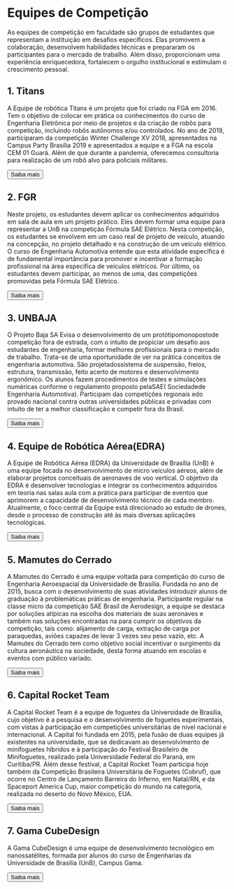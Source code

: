 <!DOCTYPE html>
<html>

<head>
<meta charset="UTF-8">
<title>Equipes de Competição UnB FGA</title>

<link rel="stylesheet" href="./css/paginas.css">

</head>

<body>

<div class="container">
<h1>Equipes de Competição</h1>

<div class="explicacao">
<p>As equipes de competição em faculdade são grupos de estudantes que representam a instituição em desafios específicos. Elas promovem a colaboração, desenvolvem habilidades técnicas e prepararam os participantes para o mercado de trabalho. Além disso, proporcionam uma experiência enriquecedora, fortalecem o orgulho institucional e estimulam o crescimento pessoal.</p>

</div>

<div class="square-text">
<h2>1. Titans</h2>
<p>A Equipe de robótica Titans é um projeto que foi criado na FGA em 2016. Tem o objetivo de colocar em prática os conhecimentos do curso de Engenharia Eletrônica por meio de projetos e da criação de robôs para competição, incluindo robôs autônomos e/ou controlados. No ano de 2019, participaram da competição Winter Challenge XV 2018, apresentados na Campus Party Brasília 2019 e apresentados a equipe e a FGA na escola CEM 01 Guará. Além de que durante a pandemia, oferecemos consultoria para realização de um robô alvo para policiais militares.</p>
<a href="https://www.instagram.com/robotictitans/">
<button class="centered-button">Saiba mais</button>
</a>
</div>

<div class="square-text">
<h2>2. FGR</h2>
<p>Neste projeto, os estudantes devem aplicar os conhecimentos adquiridos em sala de aula em um projeto prático. Eles devem formar uma equipe para representar a UnB na competição Fórmula SAE Elétrico. Nesta competição, os estudantes se envolvem em um caso real de projeto de veículo, atuando na concepção, no projeto detalhado e na construção de um veículo elétrico. O curso de Engenharia Automotiva entende que esta atividade específica é de fundamental importância para promover e incentivar a formação profissional na área específica de veículos elétricos. Por último, os estudantes devem participar, ao menos de uma, das competições promovidas pela Fórmula SAE Elétrico.</p>
<a href="https://www.instagram.com/fgr.unb/">
<button class="centered-button">Saiba mais</button>
</a>
</div>

<div class="square-text">
<h2>3. UNBAJA</h2>
<p>O Projeto Baja SA Evisa o desenvolvimento de um protótipomonopostode competição fora de estrada, com o intuito de propiciar um desafio aos estudantes de engenharia, formar melhores profissionais para o mercado de trabalho. Trata-se de uma oportunidade de ver na prática conceitos de engenharia automotiva. São projetadossistema de suspensão, freios, estrutura, transmissão, feito acerto de motores e desenvolvimento ergonômico. Os alunos fazem procedimentos de testes e simulações numéricas conforme o regulamento proposto pelaSAE( Sociedadede Engenharia Automotiva). Participam das competições regionais edo provado nacional contra outras universidades públicas e privadas com intuito de ter a melhor classificação e competir fora do Brasil.</p>
<a href="https://www.instagram.com/unbaja/">
<button class="centered-button">Saiba mais</button>
</a>
</div>

<div class="square-text">
<h2>4. Equipe de Robótica Aérea(EDRA)</h2>
<p>A Equipe de Robótica Aérea (EDRA) da Universidade de Brasília (UnB) é uma equipe focada no desenvolvimento de micro veículos aéreos, além de elaborar projetos conceituais de aeronaves de voo vertical. O objetivo da EDRA é desenvolver tecnologias e integrar os conhecimentos adquiridos em teoria nas salas aula com a prática para participar de eventos que aprimorem a capacidade de desenvolvimento técnico de cada membro. Atualmente, o foco central da Equipe está direcionado ao estudo de drones, desde o processo de construção até às mais diversas aplicações tecnológicas.</p>
<a href="https://www.instagram.com/edraunb/">
<button class="centered-button">Saiba mais</button>
</a>
</div>

<div class="square-text">
<h2>5. Mamutes do Cerrado</h2>
<p>A Mamutes do Cerrado é uma equipe voltada para competição do curso de Engenharia Aeroespacial da Universidade de Brasília. Fundada no ano de 2015, busca com o desenvolvimento de suas atividades introduzir alunos de graduação à problemáticas práticas de engenharia. Participante regular na classe micro da competição SAE Brasil de Aerodesign, a equipe se destaca por soluções atípicas na escolha dos materiais de suas aeronaves e também nas soluções encontradas na para cumprir os objetivos da competição, tais como: alijamento de carga, extração de carga por paraquedas, aviões capazes de levar 3 vezes seu peso vazio, etc. A Mamutes do Cerrado tem como objetivo social incentivar o surgimento da cultura aeronáutica na sociedade, desta forma atuando em escolas e eventos com público variado.</p>
<a href="https://www.instagram.com/mmtsdocerrado/">
<button class="centered-button">Saiba mais</button>
</a>
</div>

<div class="square-text">
<h2>6. Capital Rocket Team</h2>
<p>A Capital Rocket Team é a equipe de foguetes da Universidade de Brasília, cujo objetivo é a pesquisa e o desenvolvimento de foguetes experimentais, com vistas à participação em competições universitárias de nível nacional e internacional. A Capital foi fundada em 2015, pela fusão de duas equipes já existentes na universidade, que se dedicavam ao desenvolvimento de minifoguetes híbridos e à participação do Festival Brasileiro de Minifoguetes, realizado pela Universidade Federal do Paraná, em Curitiba/PR. Além desse festival, a Capital Rocket Team participa hoje também da Competição Brasileira Universitária de Foguetes (Cobruf), que ocorre no Centro de Lançamento Barreira do Inferno, em Natal/RN, e da Spaceport America Cup, maior competição do mundo na categoria, realizada no deserto do Novo México, EUA.
</p>
<a href="https://www.instagram.com/capitalrocketteam/">
<button class="centered-button">Saiba mais</button>
</a>
</div>

<div class="square-text">
<h2>7. Gama CubeDesign</h2>
<p>A Gama CubeDesign é uma equipe de desenvolvimento tecnológico em nanossatélites, formada por alunos do curso de Engenharias da Universidade de Brasília (UnB), Campus Gama.</p>
<a href="https://www.instagram.com/gamacubedesign/">
<button class="centered-button">Saiba mais</button>
</a>
</div>

</div>

</body>
</html>